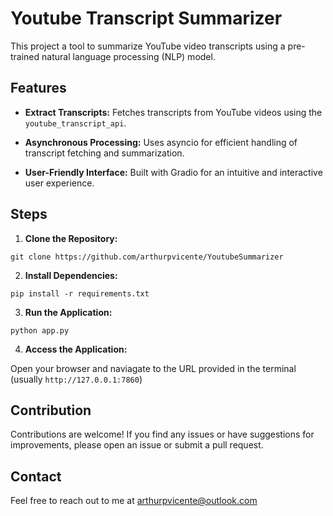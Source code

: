 # Youtube Transcript Summarizer

This project a tool to summarize YouTube video transcripts using a pre-trained natural language processing (NLP) model. 

## **Features**
- **Extract Transcripts:** Fetches transcripts from YouTube videos using the `youtube_transcript_api`.

- **Asynchronous Processing:** Uses asyncio for efficient handling of transcript fetching and summarization.

- **User-Friendly Interface:** Built with Gradio for an intuitive and interactive user experience.

## Steps

1. **Clone the Repository:**

```
git clone https://github.com/arthurpvicente/YoutubeSummarizer
```

2. **Install Dependencies:**

```
pip install -r requirements.txt
```
3. **Run the Application:**

```
python app.py
```

4. **Access the Application:**

Open your browser and naviagate to the URL provided in the terminal (usually `http://127.0.0.1:7860`)

## Contribution
Contributions are welcome! If you find any issues or have suggestions for improvements, please open an issue or submit a pull request.

## Contact 

Feel free to reach out to me at [arthurpvicente@outlook.com](mailto:arthurpvicente@outlook.com)